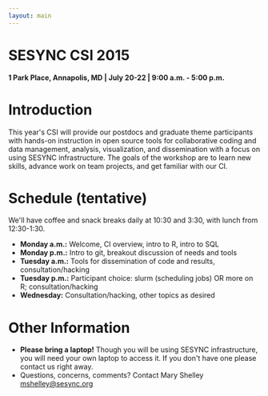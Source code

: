 ```yaml
---
layout: main
---
```

# SESYNC CSI 2015
**1 Park Place, Annapolis, MD | July 20-22 | 9:00 a.m. - 5:00 p.m.**

# Introduction
This year's CSI will provide our postdocs and graduate theme participants with hands-on instruction in
open source tools for collaborative coding and data management, analysis, visualization, and dissemination
with a focus on using SESYNC infrastructure. The goals of the workshop are to learn new skills, advance
work on team projects, and get familiar with our CI.

# Schedule (tentative)
We'll have coffee and snack breaks daily at 10:30 and 3:30, with lunch from 12:30-1:30.
- **Monday a.m.:** Welcome, CI overview, intro to R, intro to SQL
- **Monday p.m.:** Intro to git, breakout discussion of needs and tools
- **Tuesday a.m.:** Tools for dissemination of code and results, consultation/hacking
- **Tuesday p.m.:** Participant choice: slurm (scheduling jobs) OR more on R; consultation/hacking
- **Wednesday:** Consultation/hacking, other topics as desired

# Other Information
- **Please bring a laptop!** Though you will be using SESYNC infrastructure, you will need your own laptop to access it. If you don't have one please contact us right away.
- Questions, concerns, comments? Contact Mary Shelley mshelley@sesync.org
